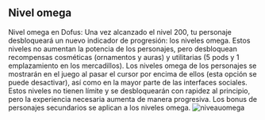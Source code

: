 ## Nivel omega
Nivel omega en Dofus: Una vez alcanzado el nivel 200, tu personaje desbloqueará un nuevo indicador de progresión: los niveles omega.
Estos niveles no aumentan la potencia de los personajes, pero desbloquean recompensas cosméticas (ornamentos y auras) y utilitarias (5 pods y 1 emplazamiento en los mercadillos). Los niveles omega de los personajes se mostrarán en el juego al pasar el cursor por encima de ellos (esta opción se puede desactivar), así como en la mayor parte de las interfaces sociales.
Estos niveles no tienen límite y se desbloquearán con rapidez al principio, pero la experiencia necesaria aumenta de manera progresiva.
Los bonus de personajes secundarios se aplican a los niveles omega.
![niveauomega](https://media.discordapp.net/attachments/1107006154426560682/1107008113653071882/niveauomega-200x200.png)